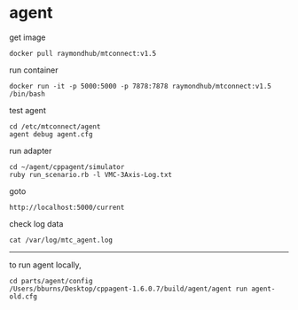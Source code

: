 # agent


get image

    docker pull raymondhub/mtconnect:v1.5

run container

    docker run -it -p 5000:5000 -p 7878:7878 raymondhub/mtconnect:v1.5 /bin/bash

test agent

    cd /etc/mtconnect/agent
    agent debug agent.cfg

run adapter

    cd ~/agent/cppagent/simulator
    ruby run_scenario.rb -l VMC-3Axis-Log.txt

goto

    http://localhost:5000/current

check log data

    cat /var/log/mtc_agent.log

---

to run agent locally,

    cd parts/agent/config
    /Users/bburns/Desktop/cppagent-1.6.0.7/build/agent/agent run agent-old.cfg


